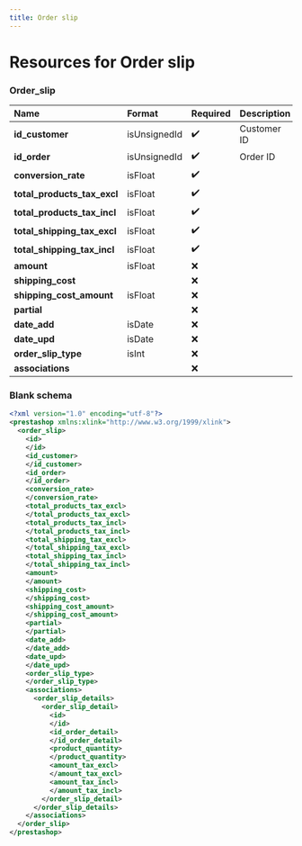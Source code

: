 ```yaml
---
title: Order slip
---
```


# Resources for Order slip

### Order_slip

|            Name             |    Format    | Required | Description |
| :-------------------------- | :----------- | :------- | :---------- |
| **id_customer**             | isUnsignedId | ✔️       | Customer ID |
| **id_order**                | isUnsignedId | ✔️       | Order ID    |
| **conversion_rate**         | isFloat      | ✔️       |             |
| **total_products_tax_excl** | isFloat      | ✔️       |             |
| **total_products_tax_incl** | isFloat      | ✔️       |             |
| **total_shipping_tax_excl** | isFloat      | ✔️       |             |
| **total_shipping_tax_incl** | isFloat      | ✔️       |             |
| **amount**                  | isFloat      | ❌        |             |
| **shipping_cost**           |              | ❌        |             |
| **shipping_cost_amount**    | isFloat      | ❌        |             |
| **partial**                 |              | ❌        |             |
| **date_add**                | isDate       | ❌        |             |
| **date_upd**                | isDate       | ❌        |             |
| **order_slip_type**         | isInt        | ❌        |             |
| **associations**            |              | ❌        |             |


### Blank schema

```xml
<?xml version="1.0" encoding="utf-8"?>
<prestashop xmlns:xlink="http://www.w3.org/1999/xlink">
  <order_slip>
    <id>
    </id>
    <id_customer>
    </id_customer>
    <id_order>
    </id_order>
    <conversion_rate>
    </conversion_rate>
    <total_products_tax_excl>
    </total_products_tax_excl>
    <total_products_tax_incl>
    </total_products_tax_incl>
    <total_shipping_tax_excl>
    </total_shipping_tax_excl>
    <total_shipping_tax_incl>
    </total_shipping_tax_incl>
    <amount>
    </amount>
    <shipping_cost>
    </shipping_cost>
    <shipping_cost_amount>
    </shipping_cost_amount>
    <partial>
    </partial>
    <date_add>
    </date_add>
    <date_upd>
    </date_upd>
    <order_slip_type>
    </order_slip_type>
    <associations>
      <order_slip_details>
        <order_slip_detail>
          <id>
          </id>
          <id_order_detail>
          </id_order_detail>
          <product_quantity>
          </product_quantity>
          <amount_tax_excl>
          </amount_tax_excl>
          <amount_tax_incl>
          </amount_tax_incl>
        </order_slip_detail>
      </order_slip_details>
    </associations>
  </order_slip>
</prestashop>
```

